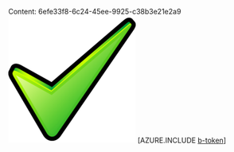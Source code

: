Content: 6efe33f8-6c24-45ee-9925-c38b3e21e2a9![image](f9d4e06d-a310-46ca-909e-445de54ef4dd.png)
[AZURE.INCLUDE [b-token](77672852-e37d-49a8-bc91-46d76580403b.md)]
